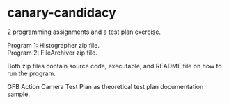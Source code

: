 # canary-candidacy
2 programming assignments and a test plan exercise.

Program 1: Histographer zip file.  
Program 2: FileArchiver zip file.  

Both zip files contain source code, executable, and README file on how to run the program.

GFB Action Camera Test Plan as theoretical test plan documentation sample.
